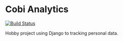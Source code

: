 # Cobi Analytics

[![Build Status](https://travis-ci.org/thomasbui93/cobi-analytics.svg?branch=master)](https://travis-ci.org/thomasbui93/cobi-analytics) 

Hobby project using Django to tracking personal data.

